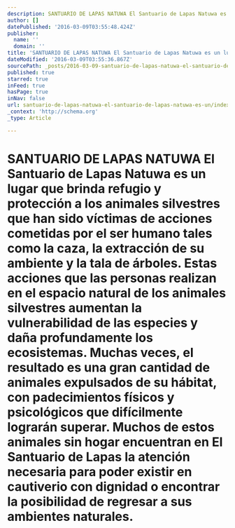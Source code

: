 ```yaml
---
description: SANTUARIO DE LAPAS NATUWA El Santuario de Lapas Natuwa es un lugar que brinda refugio y protección a los animales silvestres que han sido víctimas de acciones c
author: []
datePublished: '2016-03-09T03:55:48.424Z'
publisher:
  name: ''
  domain: ''
title: 'SANTUARIO DE LAPAS NATUWA El Santuario de Lapas Natuwa es un lugar que brinda refugio y protección a los animales silvestres que han sido víctimas de acciones cometidas por el ser humano tales como la caza, la extracción de su ambiente y la tala de árboles. Estas acciones que las personas realizan en el espacio natural de los animales silvestres aumentan la vulnerabilidad de las especies y daña profundamente los ecosistemas. Muchas veces, el resultado es una gran cantidad de animales expulsados de su hábitat, con padecimientos físicos y psicológicos que difícilmente lograrán superar.  Muchos de estos animales sin hogar encuentran en El Santuario de Lapas la atención necesaria para poder existir en cautiverio con dignidad o encontrar la posibilidad de regresar a sus ambientes naturales.'
dateModified: '2016-03-09T03:55:36.867Z'
sourcePath: _posts/2016-03-09-santuario-de-lapas-natuwa-el-santuario-de-lapas-natuwa-es-un.md
published: true
starred: true
inFeed: true
hasPage: true
inNav: false
url: santuario-de-lapas-natuwa-el-santuario-de-lapas-natuwa-es-un/index.html
_context: 'http://schema.org'
_type: Article

---
```

# SANTUARIO DE LAPAS NATUWA El Santuario de Lapas Natuwa es un lugar que brinda refugio y protección a los animales silvestres que han sido víctimas de acciones cometidas por el ser humano tales como la caza, la extracción de su ambiente y la tala de árboles. Estas acciones que las personas realizan en el espacio natural de los animales silvestres aumentan la vulnerabilidad de las especies y daña profundamente los ecosistemas. Muchas veces, el resultado es una gran cantidad de animales expulsados de su hábitat, con padecimientos físicos y psicológicos que difícilmente lograrán superar. Muchos de estos animales sin hogar encuentran en El Santuario de Lapas la atención necesaria para poder existir en cautiverio con dignidad o encontrar la posibilidad de regresar a sus ambientes naturales.